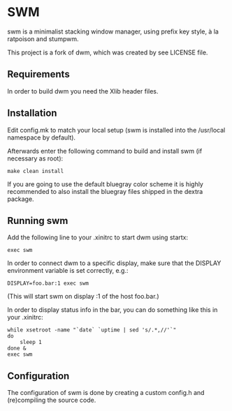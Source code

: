 # SWM

swm is a minimalist stacking window manager, using prefix key style, à la ratpoison and stumpwm. 

This project is a fork of dwm, which was created by see LICENSE file.

Requirements
------------
In order to build dwm you need the Xlib header files.


Installation
------------
Edit config.mk to match your local setup (swm is installed into
the /usr/local namespace by default).

Afterwards enter the following command to build and install swm (if
necessary as root):

    make clean install

If you are going to use the default bluegray color scheme it is highly
recommended to also install the bluegray files shipped in the dextra package.


Running swm
-----------
Add the following line to your .xinitrc to start dwm using startx:

    exec swm

In order to connect dwm to a specific display, make sure that
the DISPLAY environment variable is set correctly, e.g.:

    DISPLAY=foo.bar:1 exec swm

(This will start swm on display :1 of the host foo.bar.)

In order to display status info in the bar, you can do something
like this in your .xinitrc:

    while xsetroot -name "`date` `uptime | sed 's/.*,//'`"
    do
    	sleep 1
    done &
    exec swm


Configuration
-------------
The configuration of swm is done by creating a custom config.h
and (re)compiling the source code.
